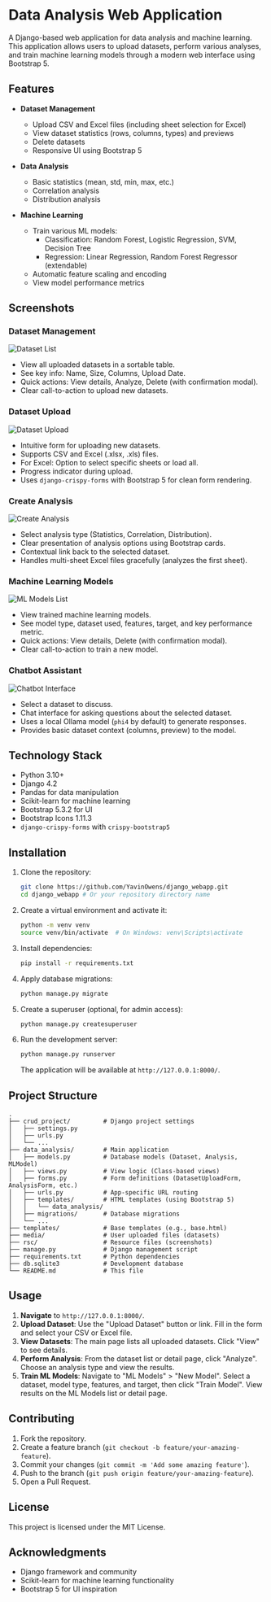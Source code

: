 # Data Analysis Web Application

A Django-based web application for data analysis and machine learning. This application allows users to upload datasets, perform various analyses, and train machine learning models through a modern web interface using Bootstrap 5.

## Features

- **Dataset Management**
  - Upload CSV and Excel files (including sheet selection for Excel)
  - View dataset statistics (rows, columns, types) and previews
  - Delete datasets
  - Responsive UI using Bootstrap 5

- **Data Analysis**
  - Basic statistics (mean, std, min, max, etc.)
  - Correlation analysis
  - Distribution analysis

- **Machine Learning**
  - Train various ML models:
    - Classification: Random Forest, Logistic Regression, SVM, Decision Tree
    - Regression: Linear Regression, Random Forest Regressor (extendable)
  - Automatic feature scaling and encoding
  - View model performance metrics

## Screenshots

### Dataset Management
![Dataset List](rsc/datasets.png)
*   View all uploaded datasets in a sortable table.
*   See key info: Name, Size, Columns, Upload Date.
*   Quick actions: View details, Analyze, Delete (with confirmation modal).
*   Clear call-to-action to upload new datasets.

### Dataset Upload
![Dataset Upload](rsc/upload.png)
*   Intuitive form for uploading new datasets.
*   Supports CSV and Excel (.xlsx, .xls) files.
*   For Excel: Option to select specific sheets or load all.
*   Progress indicator during upload.
*   Uses `django-crispy-forms` with Bootstrap 5 for clean form rendering.

### Create Analysis
![Create Analysis](rsc/analyse.png)
*   Select analysis type (Statistics, Correlation, Distribution).
*   Clear presentation of analysis options using Bootstrap cards.
*   Contextual link back to the selected dataset.
*   Handles multi-sheet Excel files gracefully (analyzes the first sheet).

### Machine Learning Models
![ML Models List](rsc/ML_Models.png)
*   View trained machine learning models.
*   See model type, dataset used, features, target, and key performance metric.
*   Quick actions: View details, Delete (with confirmation modal).
*   Clear call-to-action to train a new model.

### Chatbot Assistant
![Chatbot Interface](rsc/chatbot.png)
*   Select a dataset to discuss.
*   Chat interface for asking questions about the selected dataset.
*   Uses a local Ollama model (`phi4` by default) to generate responses.
*   Provides basic dataset context (columns, preview) to the model.

## Technology Stack

- Python 3.10+
- Django 4.2
- Pandas for data manipulation
- Scikit-learn for machine learning
- Bootstrap 5.3.2 for UI
- Bootstrap Icons 1.11.3
- `django-crispy-forms` with `crispy-bootstrap5`

## Installation

1.  Clone the repository:
    ```bash
    git clone https://github.com/YavinOwens/django_webapp.git
    cd django_webapp # Or your repository directory name
    ```

2.  Create a virtual environment and activate it:
    ```bash
    python -m venv venv
    source venv/bin/activate  # On Windows: venv\Scripts\activate
    ```

3.  Install dependencies:
    ```bash
    pip install -r requirements.txt
    ```

4.  Apply database migrations:
    ```bash
    python manage.py migrate
    ```

5.  Create a superuser (optional, for admin access):
    ```bash
    python manage.py createsuperuser
    ```

6.  Run the development server:
    ```bash
    python manage.py runserver
    ```

    The application will be available at `http://127.0.0.1:8000/`.

## Project Structure

```
.
├── crud_project/         # Django project settings
│   ├── settings.py
│   ├── urls.py
│   └── ...
├── data_analysis/        # Main application
│   ├── models.py         # Database models (Dataset, Analysis, MLModel)
│   ├── views.py          # View logic (Class-based views)
│   ├── forms.py          # Form definitions (DatasetUploadForm, AnalysisForm, etc.)
│   ├── urls.py           # App-specific URL routing
│   ├── templates/        # HTML templates (using Bootstrap 5)
│   │   └── data_analysis/
│   ├── migrations/       # Database migrations
│   └── ...
├── templates/            # Base templates (e.g., base.html)
├── media/                # User uploaded files (datasets)
├── rsc/                  # Resource files (screenshots)
├── manage.py             # Django management script
├── requirements.txt      # Python dependencies
├── db.sqlite3            # Development database
└── README.md             # This file
```

## Usage

1.  **Navigate** to `http://127.0.0.1:8000/`.
2.  **Upload Dataset**: Use the "Upload Dataset" button or link. Fill in the form and select your CSV or Excel file.
3.  **View Datasets**: The main page lists all uploaded datasets. Click "View" to see details.
4.  **Perform Analysis**: From the dataset list or detail page, click "Analyze". Choose an analysis type and view the results.
5.  **Train ML Models**: Navigate to "ML Models" > "New Model". Select a dataset, model type, features, and target, then click "Train Model". View results on the ML Models list or detail page.

## Contributing

1.  Fork the repository.
2.  Create a feature branch (`git checkout -b feature/your-amazing-feature`).
3.  Commit your changes (`git commit -m 'Add some amazing feature'`).
4.  Push to the branch (`git push origin feature/your-amazing-feature`).
5.  Open a Pull Request.

## License

This project is licensed under the MIT License.

## Acknowledgments

- Django framework and community
- Scikit-learn for machine learning functionality
- Bootstrap 5 for UI inspiration